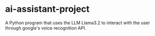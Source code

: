 # ai-assistant-project
A Python program that uses the LLM Llama3.2 to interact with the user through google's voice recognition API.
